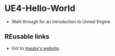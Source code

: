 # UE4-Hello-World

* Walk through for an introduction to Unreal Engine

## REusable links
[test]: https://marcaubanel.com

* Got to [mauby's website][test].

